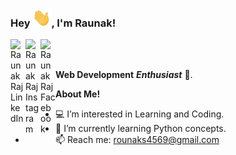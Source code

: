 <h3 title="hehhe"> Hey <img src="https://raw.githubusercontent.com/KevinPatel04/KevinPatel04/master/Hi.gif" width="30px">, I'm Raunak!</h3>

<a href="https://www.linkedin.com/in/raunak-raj-a33392220/">
  <img align="left" alt="Raunak Raj LinkedIn" width="24px" src="https://cdn.jsdelivr.net/npm/simple-icons@v3/icons/linkedin.svg" />
</a>
<a href="https://www.instagram.com/oyerounak/">
  <img align="left" alt="Raunak Raj Instagram" width="24px" src="https://cdn.jsdelivr.net/npm/simple-icons@v3/icons/instagram.svg" />
</a>
<a href="https://www.facebook.com/profile.php?id=100008158630792">
  <img align="left" alt="Raunak Raj Facebook" width="24px" src="https://cdn.jsdelivr.net/npm/simple-icons@v3/icons/facebook.svg" />
</a>


<br />
<br />

**Web Development** ***Enthusiast*** 🚀.
 

**About Me!**

- 💻 I’m interested in Learning and Coding.
- 🌱 I’m currently learning Python concepts.
- 📫 Reach me: rounaks4569@gmail.com
